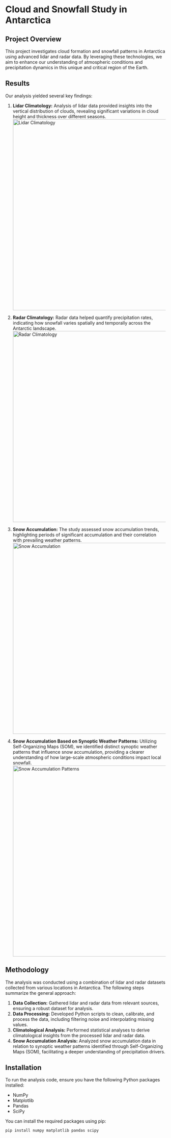# Cloud and Snowfall Study in Antarctica

## Project Overview
This project investigates cloud formation and snowfall patterns in Antarctica using advanced lidar and radar data. By leveraging these technologies, we aim to enhance our understanding of atmospheric conditions and precipitation dynamics in this unique and critical region of the Earth.

## Results
Our analysis yielded several key findings:

1. **Lidar Climatology:** Analysis of lidar data provided insights into the vertical distribution of clouds, revealing significant variations in cloud height and thickness over different seasons.
   <img src="path/to/lidar_climatology.png" alt="Lidar Climatology" width="600"/>  <!-- Update with your actual figure path -->

2. **Radar Climatology:** Radar data helped quantify precipitation rates, indicating how snowfall varies spatially and temporally across the Antarctic landscape.
   <img src="path/to/radar_climatology.png" alt="Radar Climatology" width="600"/>  <!-- Update with your actual figure path -->

3. **Snow Accumulation:** The study assessed snow accumulation trends, highlighting periods of significant accumulation and their correlation with prevailing weather patterns.
   <img src="path/to/snow_accumulation.png" alt="Snow Accumulation" width="600"/>  <!-- Update with your actual figure path -->

4. **Snow Accumulation Based on Synoptic Weather Patterns:** Utilizing Self-Organizing Maps (SOM), we identified distinct synoptic weather patterns that influence snow accumulation, providing a clearer understanding of how large-scale atmospheric conditions impact local snowfall.
   <img src="path/to/synoptic_patterns.png" alt="Snow Accumulation Patterns" width="600"/>  <!-- Update with your actual figure path -->

## Methodology
The analysis was conducted using a combination of lidar and radar datasets collected from various locations in Antarctica. The following steps summarize the general approach:

1. **Data Collection:** Gathered lidar and radar data from relevant sources, ensuring a robust dataset for analysis.
2. **Data Processing:** Developed Python scripts to clean, calibrate, and process the data, including filtering noise and interpolating missing values.
3. **Climatological Analysis:** Performed statistical analyses to derive climatological insights from the processed lidar and radar data.
4. **Snow Accumulation Analysis:** Analyzed snow accumulation data in relation to synoptic weather patterns identified through Self-Organizing Maps (SOM), facilitating a deeper understanding of precipitation drivers.

## Installation
To run the analysis code, ensure you have the following Python packages installed:
- NumPy
- Matplotlib
- Pandas
- SciPy

You can install the required packages using pip:
```bash
pip install numpy matplotlib pandas scipy
